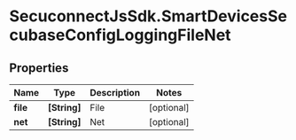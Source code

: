 # SecuconnectJsSdk.SmartDevicesSecubaseConfigLoggingFileNet

## Properties
Name | Type | Description | Notes
------------ | ------------- | ------------- | -------------
**file** | **[String]** | File | [optional] 
**net** | **[String]** | Net | [optional] 


